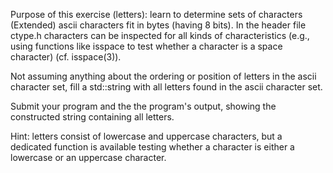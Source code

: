 Purpose of this exercise (letters): learn to determine sets of characters
(Extended) ascii characters fit in bytes (having 8 bits). In the header file ctype.h characters can be inspected for all kinds of characteristics (e.g., using functions like isspace to test whether a character is a space character) (cf. isspace(3)).

Not assuming anything about the ordering or position of letters in the ascii character set, fill a std::string with all letters found in the ascii character set.

Submit your program and the the program's output, showing the constructed string containing all letters.

Hint: letters consist of lowercase and uppercase characters, but a dedicated function is available testing whether a character is either a lowercase or an uppercase character.


